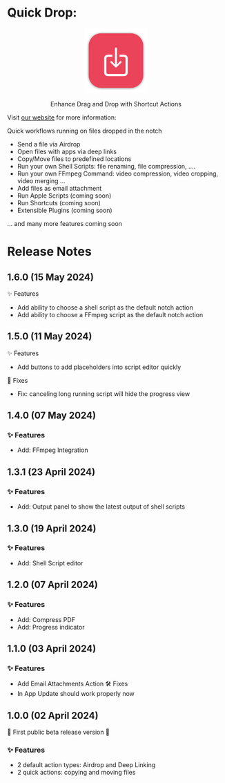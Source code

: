 # Quick Drop:

<p align="center">
  <img width="150" height="150" src="assets/logo.png">
</p>

<p align="center">
Enhance Drag and Drop with Shortcut Actions
</p>

Visit [our website](https://quickdrop.antran.app/) for more information:

Quick workflows running on files dropped in the notch

- Send a file via Airdrop
- Open files with apps via deep links
- Copy/Move files to predefined locations
- Run your own Shell Scripts: file renaming, file compression, ....
- Run your own FFmpeg Command: video compression, video cropping, video merging ...
- Add files as email attachment
- Run Apple Scripts (coming soon)
- Run Shortcuts (coming soon)
- Extensible Plugins (coming soon)

... and many more features coming soon

# Release Notes

## 1.6.0 (15 May 2024)

✨ Features
- Add ability to choose a shell script as the default notch action
- Add ability to choose a FFmpeg script as the default notch action

## 1.5.0 (11 May 2024)

✨ Features
- Add buttons to add placeholders into script editor quickly

🐞 Fixes
- Fix: canceling long running script will hide the progress view

## 1.4.0 (07 May 2024)

### ✨ Features
- Add: FFmpeg Integration

## 1.3.1 (23 April 2024)

### ✨ Features
- Add: Output panel to show the latest output of shell scripts

## 1.3.0 (19 April 2024)

### ✨ Features
- Add: Shell Script editor

## 1.2.0 (07 April 2024)

### ✨ Features
- Add: Compress PDF
- Add: Progress indicator

## 1.1.0 (03 April 2024)

### ✨ Features
- Add Email Attachments Action
🛠️ Fixes
- In App Update should work properly now

## 1.0.0 (02 April 2024)

🚨 First public beta release version 🥳

### ✨ Features
- 2 default action types: Airdrop and Deep Linking
- 2 quick actions: copying and moving files